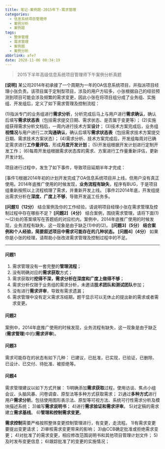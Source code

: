 ```yaml
---
title: 笔记-案例题-2015年下-需求管理
categories:
  - 信息系统项目管理师
  - 案例分析
  - 案例题
tags:
  - 整体管理
  - 需求管理
  - 案例题
  - 案例分析
abbrlink: afe7
date: 2020-11-06 08:34:19
---
```


> 2015下半年高级信息系统项目管理师下午案例分析真题

**[说明]**
某公司2014年初承接了一个周期为一年的OA信息系统项目，并指派项目经理小张负责。该项目属于定制型项目，涉及的用户方较多，小张根据自己的经验预测到项目可能会涉及频繁的需求变更，因此小张在将项目组分成了业务组、实施组、开发组后，定义了如下需求管理及控制流程：

(1)指派专门的业务组进行**需求分析**，分析完成后马上与用户进行**需求确认**，确认后填写**需求状态表**（包括需求提交日期、需求状态、是否属于变更等）；
(2)实施组获得需求分析文档后，一周内进行技术方案**设计**；
(3)技术方案完成后，业务组**视情况**与用户进行二次**沟通确认**，确认后填写**需求状态表**（包括需求技术方案提交日期、需求技术方案状态）；
(4)需求分析、技术方案完成后，开发组每周对已确定需求进行**工作量评估**，形成**月度开发计划**；
(5)开发组根据开发计划进行定制开发工作；
(6)每周开发组根据需求状态库的需求、方案进行工作量重新评估，更新开发计划。

项目进行过程中，发生了如下事件，导致项目延期半年才完成：

[事件1]根据2014年初的计划开发完成了OA信息系统项目并上线，但用户没有真正使用。2014年底推广使用的时候发现，**业务流程有缺失**，程序有BUG，于是项目组重新按照以上流程梳理了需求，并重新开发上线。
[事件2]2014年底，开发组提出需求分析在**深度、广度上不够**，导致开发返工任务多。

**[问题1]（12分）**
结合案例及你的工作经验，请说明项目经理小张在需求管理及控制过程中存在哪些不足？
**[问题2]（4分）**
结合案例，围绕需求管理，请将下面(1)～(2)处的答案填写在答题纸的对应栏内。案例中，2014年底推广使用的时候发现，业务流程有缺失，这一现象是由于缺乏(1)中的(2)。
**[问题3]（5分）**
**结合案例和个人经验，简要叙述项目中需求可能存在的几种状态。
[问题4]（4分）**
如果你是小张的经理，请帮助小张改进需求管理及控制过程中的不足。

<!-- more -->

---

#### 问题1

1. 需求管理没有一套完整的**管理流程**；
2. 没有明确对应的**需求获取**方式；
3. 需求获取时**挖得不深，需求分析在深度和广度上做得不够**；
4. 需求分析仅限于业务组的需求分析，未邀请**技术团队和测试团队**参加；
5. 没有进行**需求评审**，导致有需求遗漏；
6. 需求管理中没有定义需求冻结期，题干显示可以无休止的提出新的需求或者需求变更。

#### 问题2

案例中，2014年底推广使用的时候发现，业务流程有缺失，这一现象是由于缺乏(**需求管理**)中的(**需求评审**)。

#### 问题3

需求可能存在的状态有如下几种：
已建议，已批准，已实现，已验证，已删除、已设计、已交付、待批准、被拒绝等。

#### 问题4

需求管理建议以如下方式开展：
1)明确添加**需求获取**过程，使用访谈、焦点小组会议、头脑风暴、问卷调查、原型法等多种方式获取需求；
2)通过**多种方式**进行用户**需求分析**。包括使用图形表示法、原型等可视方法、系统可行性需求分析及模块描述系统；
3)编写**需求说明书**；
4)进行**需求验证和需求评审**。
5)对定稿的需求建立**需求基线**。
6)**管理和控制需求变更**。

**需求控制**需要严格按照整体变更控制管理进行，有变更，走流程。
1)有需求变更要提出变更请求；
2)审核需求变更带来的影响；
3)由CCB确定批准或拒绝需求变更；
4)对批准了的需求变更，相应修改范围说明书和其他项目管理计划文件；
5)及时发布变更信息；
6)跟踪批准了的变更的实施情况；
